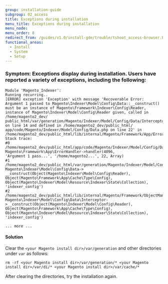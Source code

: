 ```yaml
---
group: installation-guide
subgroup: 02_access
title: Exceptions during installation
menu_title: Exceptions during installation
menu_node:
menu_order: 8
redirect_from: /guides/v1.0/install-gde/trouble/tshoot_access-browser.html
functional_areas:
  - Install
  - System
  - Setup
---
```


### Symptom: Exceptions display during installation. Users have reported a variety of exceptions, including the following:

	Module 'Magento_Indexer':
	Running recurring..
	[ERROR] exception 'Exception' with message 'Recoverable Error: Argument 1 passed to Magento\Indexer\Model\Config\Data::__construct() must be an instance of Magento\Framework\Indexer\Config\Reader, instance of Magento\Indexer\Model\Config\Reader given, called in /home/magento2_dev/
	public_html/var/generation/Magento/Indexer/Model/Config/Data/Interceptor.php on line 14 and defined in /home/magento2_dev/public_html/
	app/code/Magento/Indexer/Model/Config/Data.php on line 22' in /home/magento2_dev/public_html/lib/internal/Magento/Framework/App/ErrorHandler.php:67
	Stack trace:
	#0 /home/magento2_dev/public_html/app/code/Magento/Indexer/Model/Config/Data.php(22): Magento\Framework\App\ErrorHandler->handler(4096, 
	'Argument 1 pass...', '/home/magento2...', 22, Array)
	#1 /home/magento2_dev/public_html/var/generation/Magento/Indexer/Model/Config/Data/Interceptor.php(14): Magento\Indexer\Model\Config\Data->
	__construct(Object(Magento\Indexer\Model\Config\Reader), Object(Magento\Framework\App\Cache\Type\Config), Object(Magento\Indexer\Model\Resource\Indexer\State\Collection), 'indexer_config')
	#2 /home/magento2_dev/public_html/lib/internal/Magento/Framework/ObjectManager/Factory/AbstractFactory.php(103): Magento\Indexer\Model\Config\Data\Interceptor->__construct(Object(Magento\Indexer\Model\Config\Reader), Object(Magento\Framework\App\Cache\Type\Config), 
	Object(Magento\Indexer\Model\Resource\Indexer\State\Collection), 'indexer_config')

	... more ...
	
#### Solution

Clear the `<your Magento install dir>/var/generation` and other directories under `var` as follows:

	rm -rf <your Magento install dir>/var/generation/* <your Magento install dir>/var/di/* <your Magento install dir>/var/cache/* 

After clearing the directories, try the installation again.
